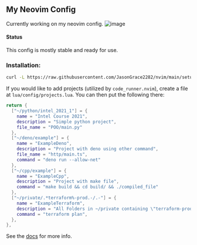 ## My Neovim Config
Currently working on my neovim config.
![image](https://github.com/JasonGrace2282/nvim/assets/110117391/9d4b2572-56d2-4f3f-b266-b7ae514d7e5f)

#### Status
This config is mostly stable and ready for use.


### Installation:
```bash
curl -L https://raw.githubusercontent.com/JasonGrace2282/nvim/main/setup.sh | bash
```

If you would like to add projects (utilized by `code_runner.nvim`),
create a file at `lua/config/projects.lua`. You can then put the following there:
```lua
return {
  ["~/python/intel_2021_1"] = {
    name = "Intel Course 2021",
    description = "Simple python project",
    file_name = "POO/main.py"
  },
  ["~/deno/example"] = {
    name = "ExampleDeno",
    description = "Project with deno using other command",
    file_name = "http/main.ts",
    command = "deno run --allow-net"
  },
  ["~/cpp/example"] = {
    name = "ExampleCpp",
    description = "Project with make file",
    command = "make build && cd build/ && ./compiled_file"
  },
  ["~/private/.*terraform%-prod.-/.-"] = {
    name = "ExampleTerraform",
    description = "All Folders in ~/private containing \"terraform-prod\"",
    command = "terraform plan",
  },
},
```
See the [docs](https://github.com/CRAG666/code_runner.nvim?tab=readme-ov-file#lua-2) for more info.
